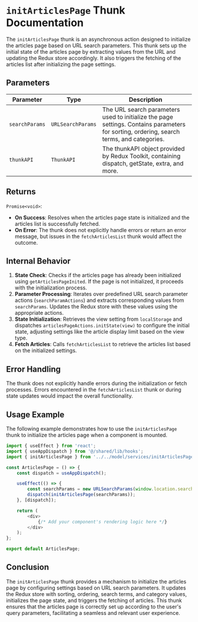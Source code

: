 # `initArticlesPage` Thunk Documentation

The `initArticlesPage` thunk is an asynchronous action designed to initialize the articles page based on URL search parameters. This thunk sets up the initial state of the articles page by extracting values from the URL and updating the Redux store accordingly. It also triggers the fetching of the articles list after initializing the page settings.

## Parameters

| Parameter         | Type                  | Description                                                                                       |
|-------------------|-----------------------|---------------------------------------------------------------------------------------------------|
| `searchParams`    | `URLSearchParams`     | The URL search parameters used to initialize the page settings. Contains parameters for sorting, ordering, search terms, and categories. |
| `thunkAPI`        | `ThunkAPI`            | The thunkAPI object provided by Redux Toolkit, containing dispatch, getState, extra, and more.    |

## Returns

`Promise<void>`:
- **On Success**: Resolves when the articles page state is initialized and the articles list is successfully fetched.
- **On Error**: The thunk does not explicitly handle errors or return an error message, but issues in the `fetchArticlesList` thunk would affect the outcome.

## Internal Behavior

1. **State Check**: Checks if the articles page has already been initialized using `getArticlesPageInited`. If the page is not initialized, it proceeds with the initialization process.
2. **Parameter Processing**: Iterates over predefined URL search parameter actions (`searchParamActions`) and extracts corresponding values from `searchParams`. Updates the Redux store with these values using the appropriate actions.
3. **State Initialization**:  Retrieves the view setting from `localStorage` and dispatches `articlesPageActions.initState(view)` to configure the initial state, adjusting settings like the article display limit based on the view type.
4. **Fetch Articles**: Calls `fetchArticlesList` to retrieve the articles list based on the initialized settings.

## Error Handling

The thunk does not explicitly handle errors during the initialization or fetch processes. Errors encountered in the `fetchArticlesList` thunk or during state updates would impact the overall functionality.

## Usage Example

The following example demonstrates how to use the `initArticlesPage` thunk to initialize the articles page when a component is mounted.

```typescript jsx
import { useEffect } from 'react';
import { useAppDispatch } from '@/shared/lib/hooks';
import { initArticlesPage } from '../../model/services/initArticlesPage/initArticlesPage';

const ArticlesPage = () => {
    const dispatch = useAppDispatch();

    useEffect(() => {
        const searchParams = new URLSearchParams(window.location.search);
        dispatch(initArticlesPage(searchParams));
    }, [dispatch]);

    return (
        <div>
            {/* Add your component's rendering logic here */}
        </div>
    );
};

export default ArticlesPage;
```
## Conclusion 
The `initArticlesPage` thunk provides a mechanism to initialize the articles page by configuring settings based on URL search parameters. It updates the Redux store with sorting, ordering, search terms, and category values, initializes the page state, and triggers the fetching of articles. This thunk ensures that the articles page is correctly set up according to the user's query parameters, facilitating a seamless and relevant user experience.

